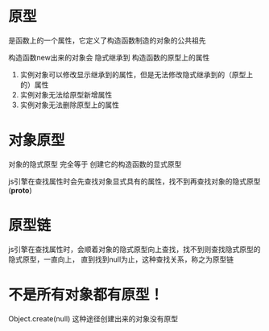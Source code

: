 # 原型
是函数上的一个属性，它定义了构造函数制造的对象的公共祖先

构造函数new出来的对象会 隐式继承到 构造函数的原型上的属性

1. 实例对象可以修改显示继承到的属性，但是无法修改隐式继承到的（原型上的）属性
2. 实例对象无法给原型新增属性
3. 实例对象无法删除原型上的属性


# 对象原型
对象的隐式原型 完全等于 创建它的构造函数的显式原型

js引擎在查找属性时会先查找对象显式具有的属性，找不到再查找对象的隐式原型 (__proto__)


# 原型链
js引擎在查找属性时，会顺着对象的隐式原型向上查找，找不到则查找隐式原型的隐式原型，一直向上，
直到找到null为止，这种查找关系，称之为原型链


# 不是所有对象都有原型！
 Object.create(null) 这种途径创建出来的对象没有原型

